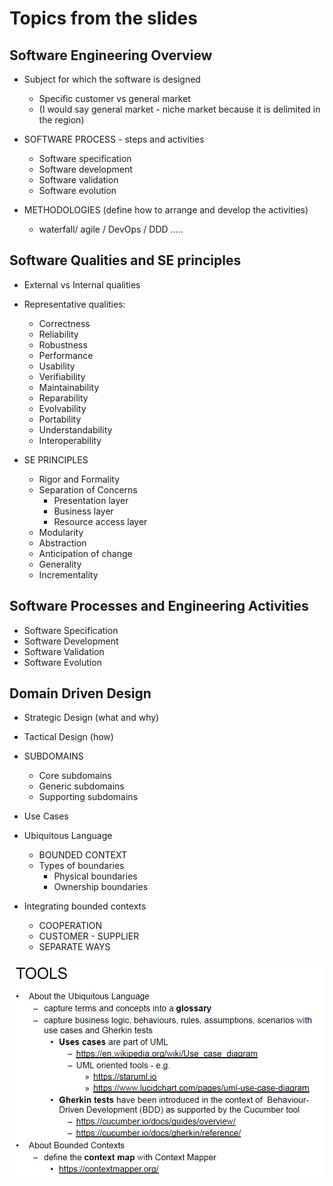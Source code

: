 # Topics from the slides

## Software Engineering Overview

* Subject for which the software is designed
    - Specific customer vs general market
    - (I would say general market - niche market because it is delimited in the region)

* SOFTWARE PROCESS - steps and activities
    - Software specification
    - Software development
    - Software validation
    - Software evolution

* METHODOLOGIES (define how to arrange and develop the activities)
    - waterfall/ agile / DevOps / DDD .....

## Software Qualities and SE principles 

* External vs Internal qualities

* Representative qualities:
    - Correctness
    - Reliability
    - Robustness
    - Performance 
    - Usability
    - Verifiability
    - Maintainability
    - Reparability
    - Evolvability
    - Portability
    - Understandability
    - Interoperability

* SE PRINCIPLES
    - Rigor and Formality
    - Separation of Concerns
        - Presentation layer
        - Business layer
        - Resource access layer
    - Modularity
    - Abstraction
    - Anticipation of change
    - Generality
    - Incrementality 

## Software Processes and Engineering Activities

* Software Specification
* Software Development
* Software Validation
* Software Evolution

## Domain Driven Design

* Strategic Design (what and why)

* Tactical Design (how)

* SUBDOMAINS
    - Core subdomains
    - Generic subdomains
    - Supporting subdomains

* Use Cases

* Ubiquitous Language
    - BOUNDED CONTEXT
    - Types of boundaries
        - Physical boundaries
        - Ownership boundaries
* Integrating bounded contexts
    - COOPERATION
    - CUSTOMER - SUPPLIER
    - SEPARATE WAYS

![ddd-tools](DDD.jpg)


